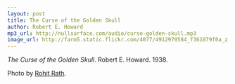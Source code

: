 ```yaml
---
layout: post
title: The Curse of the Golden Skull
author: Robert E. Howard
mp3_url: http://nullsurface.com/audio/curse-golden-skull.mp3
image_url: http://farm5.static.flickr.com/4077/4912970584_f361079f0a_z.jpg
---
```


_The Curse of the Golden Skull_.  Robert E. Howard.  1938.

Photo by [Rohit Rath](http://www.flickr.com/photos/rohitrath/4912970584/sizes/z/in/photostream/).